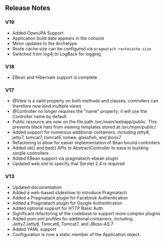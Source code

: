 Release Notes
------------------------

### V19

* Added OpenJPA Support
* Application build date appears in the console
* Minor updates to the Archetype
* Route cache size can be configured via `pragmatach.routecache.size`
* Switched from log4j to LogBack for logging

### V18

* EBean and Hibernate support is complete

### V17

* @View is a valid property on both methods and classes; controllers can therefore now bind multiple views
* @Controller no longer requires the "name" property; it will use the Controller name by default
* Public resource are now on the file path /src/main/webapp/public.  This prevents black hats from viewing templates stored at /src/main/public/
* Added support for numerous additional containers, including jetty8, jetty7, tomcat7, tomcat6, tomee, glassfish, and jboss7
* Refactoring to allow for easier implementation of Bean bound controllers
* Added ok() and bad() APIs to AbstractController to ease in building simple controllers
* Added EBean support via pragmatach-ebean plugin
* Updated web.xml to specify that Servlet 2.4 is required

### V13

* Updated documentation
* Added a web-based slideshow to introduce Pragmatach
* Added a Pragmatach plugin for Facebook Authentication
* Added a Pragmatach plugin for Google Authentication
* Added optional support for HTTP Basic Auth
* Significant refactoring of the codebase to support more complex plugins
* Added pom.xml profiles for additional containers, including Jetty7,Jetty8, Tomcat6, Tomcat7, and JBoss-AS 7
* Added YAML support
* Configuration is now a static member of the Application object.

